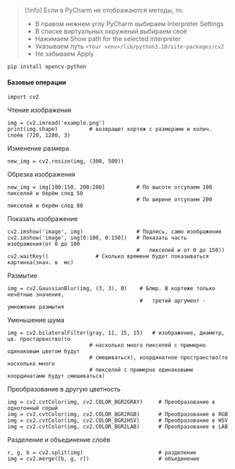 >[!info] Если в PyCharm не отображаются методы, то:
>- В правом нижнем углу PyCharm выбираем Interpreter Settings
>- В списке виртуальных окружений выбираем своё
>- Нажимаем Show path for the selected interpreter
>- Указываем путь `<Your venv>/lib/python3.10/site-packages/cv2`
>- Не забываем Apply


```
pip install opencv-python
```

#### Базовые операции
```
import cv2
```

Чтение изображения
```
img = cv2.imread('example.png')
print(img.shape)          # возвращет кортеж с размерами и колич. слоёв (720, 1280, 3)
```
Изменение размера
```
new_img = cv2.resize(img, (300, 500))
```
Обрезка изображения
```
new_img = img[100:150, 200:280]          # По высоте отсупаем 100 пикселей и берём след 50
                                         # По ширине отсупаем 200 пикселей и берём след 80
```
Показать изображение
```
cv2.imshow('image', img)                 # Подпись, само изображение
cv2.imshow('image', img[0:100, 0:150])   # Показать часть изображения(от 0 до 100
                                         #   пикселей и от 0 до 150))
cv2.waitKey()               # Сколько времени будет показываться картинка(знач. в  мс)
```
Размытие
```
img = cv2.GaussianBlur(img, (3, 3), 0)    # Блюр. В кортеже только нечётные значения,
                                          #   третий аргумент - умножение размытия
```
Уменьшение шума
```
img = cv2.bilateralFilter(gray, 11, 15, 15)   # изображение, диаметр, цв. простарвнство(то
                          # насколько много пикселей с примерно одинаковым цветом будут
                          # смешиваться), координатное пространство(то насколько много
                          # пикселей с примерно одинаковыми координатами будут смешиваться)
```
Преобразование в другую цветность
```
img = cv2.cvtColor(img, cv2.COLOR_BGR2GRAY)     # Преобразование в однотонный серый
img = cv2.cvtColor(img, cv2.COLOR_BGR2RGB)      # Преобразование в RGB
img = cv2.cvtColor(img, cv2.COLOR_BGR2HSV)      # Преобразование в HSV
img = cv2.cvtColor(img, cv2.COLOR_BGR2LAB)      # Преобразование в LAB
```
Разделение и объединение слоёв
```
r, g, b = cv2.split(img)                        # разделение
img = cv2.merge([b, g, r])                      # объединение
```
